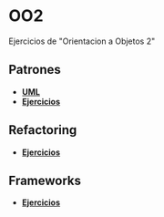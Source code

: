 # OO2
Ejercicios de "Orientacion a Objetos 2"

## Patrones
*  [**UML**](https://github.com/agusrnfr/OO2/tree/main/PATRONES/UML)
*  [**Ejercicios**](https://github.com/agusrnfr/OO2/tree/main/PATRONES)

## Refactoring
* [**Ejercicios**](https://github.com/agusrnfr/OO2/tree/main/REFACTORING)

## Frameworks
* [**Ejercicios**](https://github.com/agusrnfr/OO2/tree/main/FRAMEWORKS)
